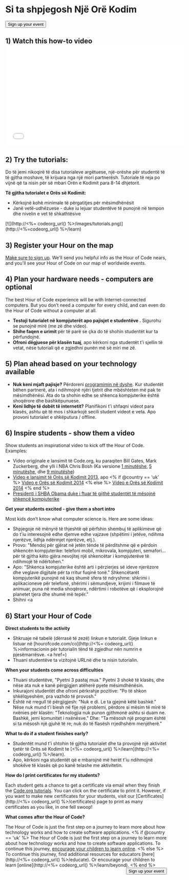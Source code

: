 

<div class="row">
  <h1 class="col-sm-6">
    Si ta shpjegosh Një Orë Kodim
  </h1>
  
  <div class="col-sm-6 button-container centered">
    <a href="<%= hoc_uri('/#join') %>"><button class="signup-button">Sign up your event</button></a>
  </div>
</div>

## 1) Watch this how-to video <iframe width="560" height="315" src="//www.youtube.com/embed/tQeSke4hIds" frameborder="0" allowfullscreen></iframe>
## 2) Try the tutorials:

Do të jemi nikoqirë të disa tutorialeve argëtuese, një-orëshe për studentë të të gjitha moshave, të krijuara nga një mori partnerësh. Tutoriale të reja po vijnë që ta nisin për së mbari Orën e Kodimit para 8-14 dhjetorit.

**Të gjitha tutorialet e Orës së Kodimit:**

  * Kërkojnë kohë minimale të përgatitjes për mësimdhënësit
  * Janë vetë-udhëzuese - duke iu lejuar studentëve të punojnë në tempon dhe nivelin e vet të shkathtësive

[![](http://<%= codeorg_url() %>/images/tutorials.png)](http://<%=codeorg_url() %>/learn)

## 3) Register your Hour on the map

[Make sure to sign up](<%= hoc_uri('/') %>). We'll send you helpful info as the Hour of Code nears, and you'll see your Hour of Code on our map of worldwide events.

## 4) Plan your hardware needs - computers are optional

The best Hour of Code experience will be with Internet-connected computers. But you don’t need a computer for every child, and can even do the Hour of Code without a computer at all.

  * **Testoji tutorialet në kompjuterët apo pajisjet e studentëve .** Sigurohu se punojnë mirë (me zë dhe video).
  * **Shihe faqen e urimit** për të parë se çka do të shohin studentët kur ta përfundojnë. 
  * **Ofroni dëgjuese për klasën tuaj**, apo kërkoni nga studentët t'i sjellin të vetat, nëse tutoriali që e zgjedhni punën më së miri me zë.

## 5) Plan ahead based on your technology available

  * **Nuk keni mjaft pajisje?** Përdoreni [programimin në dyshe](http://www.ncwit.org/resources/pair-programming-box-power-collaborative-learning). Kur studentët bëhen partnerë, ata i ndihmojnë njëri tjetrit dhe mbështeten më pak te mësimdhënësi. Ata do ta shohin edhe se shkenca kompjuterike është shoqërore dhe bashkëpunuese.
  * **Keni lidhje të dobët të internetit?** Planifikoni t'i shfaqni videot para klasës, ashtu që të mos i shkarkojë secili student videot e veta. Apo provoni tutorialet e shkëputura / offline.

## 6) Inspire students - show them a video

Show students an inspirational video to kick off the Hour of Code. Examples:

  * Video origjinale e lansimit të Code.org, ku paraqiten Bill Gates, Mark Zuckerberg, dhe ylli i NBA Chris Bosh (Ka versione [1 minutëshe](https://www.youtube.com/watch?v=qYZF6oIZtfc), [5 minutëshe](https://www.youtube.com/watch?v=nKIu9yen5nc), dhe [9 minutëshe](https://www.youtube.com/watch?v=dU1xS07N-FA))
  * [Video e lansimit të Orës së Kodimit 2013](https://www.youtube.com/watch?v=FC5FbmsH4fw), apo <% if @country == 'uk' %> [Video e Orës së Kodimit 2014](https://www.youtube.com/watch?v=96B5-JGA9EQ) <% else %> [Video e Orës së Kodimit 2014](https://www.youtube.com/watch?v=rH7AjDMz_dc&index=2&list=PLzdnOPI1iJNe1WmdkMG-Ca8cLQpdEAL7Q) <% end %>
  * [Presidenti i SHBA Obama duke i ftuar të gjithë studentët të mësojnë shkencë kompjuterike](https://www.youtube.com/watch?v=6XvmhE1J9PY)

**Get your students excited - give them a short intro**

Most kids don’t know what computer science is. Here are some ideas:

  * Shpjegoje në mënyrë të thjeshtë që përfshin shembuj të aplikimeve që do t'iu interesojnë edhe djemve edhe vajzave (shpëtimi i jetëve, ndihma njerëzve, lidhja ndërmjet njerëzve, etj.).
  * Provo: "Mendoj për gjërat në jetën tënde të përditshme që e përdoin shkencën kompjuterike: telefoni mobil, mikrovala, kompjuteri, semafori... për të gjitha këto gjëra nevojitej një shkencëtar i kompjuterëve të ndihmojë të ndërtohen."
  * Apo: "Shkenca kompjuterike është arti i përzierjes së ideve njerëzore dhe veglave digjitale për ta rritur fuqinë tonë." Shkencëtarët kompjuterikë punojnë në kaq shumë sfera të ndryshme: shkrimi i aplikacioneve për telefonë, shërimi i sëmundjeve, krijimi i filmave të animuar, puna në media shoqërore, ndërtimi i robotëve që i eksplorojnë planetet tjera dhe shumë më tepër."
  * Shihni <a

## 6) Start your Hour of Code

**Direct students to the activity**

  * Shkruaje në tabelë (dërrasë të zezë) linkun e tutorialit. Gjeje linkun e listuar në [hourofcode.com/co](http://<%= codeorg_url() %>informacionin për tutorialin tënd të zgjedhur</a> nën numrin e pjesëmarrësve. <a href=)
  * Thuani studentëve ta vizitojnë URLnë dhe ta nisin tutorialin.

**When your students come across difficulties**

  * Thuani studentëve, "Pyetni 3 pastaj mua." Pyetni 3 shokë të klasës, dhe nëse ata nuk e kanë përgjigjen atëherë pyete mësimdhënësin.
  * Inkurajoni studentët dhe ofroni përkrahje pozitive: "Po të shkon shkëlqyeshëm, pra vazhdo të provosh."
  * Është në rregull të përgjigjesh: "Nuk e di. Le ta gjejmë këtë bashkë." Nëse nuk mund t'i biesh në fije një problemi, përdore si mësim të mirë të nxënies për klasën: "Teknologjia nuk punon gjithmonë ashtu si duam ne. Bashkë, jemi komunitet i nxënësve." Dhe: "Ta mësosh një program është si ta mësosh një gjuhë të re; nuk do të flasësh rrjedhshëm menjëherë."

**What to do if a student finishes early?**

  * Studentët mund t'i shtohin të gjitha tutorialet dhe ta provojnë një aktivitet tjetër të Orës së Kodimit te [<%= codeorg_url() %>/learn](http://<%= codeorg_url() %>/learn).
  * Apo, kërkoni nga studentët që e mbarojnë më herët t'iu ndihmojnë shokëve të klasës që po kanë telashe me aktivitetin.

**How do I print certificates for my students?**

Each student gets a chance to get a certificate via email when they finish the [Code.org tutorials](http://studio.code.org). You can click on the certificate to print it. However, if you want to make new certificates for your students, visit our [Certificates](http://<%= codeorg_url() %>/certificates) page to print as many certificates as you like, in one fell swoop!

**What comes after the Hour of Code?**

The Hour of Code is just the first step on a journey to learn more about how technology works and how to create software applications. <% if @country == 'uk' %> The Hour of Code is just the first step on a journey to learn more about how technology works and how to create software applications. To continue this journey, [encourage your children to learn online](http://uk.code.org/learn/beyond). <% else %> To continue this journey, find additional resources for educators [here](http://<%= codeorg_url() %>/educate). Or encourage your children to learn [online](http://<%= codeorg_url() %>/learn/beyond). <% end %> <a style="display: block" href="<%= hoc_uri('/#join') %>"><button style="float: right;">Sign up your event</button></a>